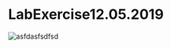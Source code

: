 # LabExercise12.05.2019

![asfdasfsdfsd](https://user-images.githubusercontent.com/37605780/70290027-9c257f80-17a4-11ea-9fb9-f9fe238b0157.PNG)
